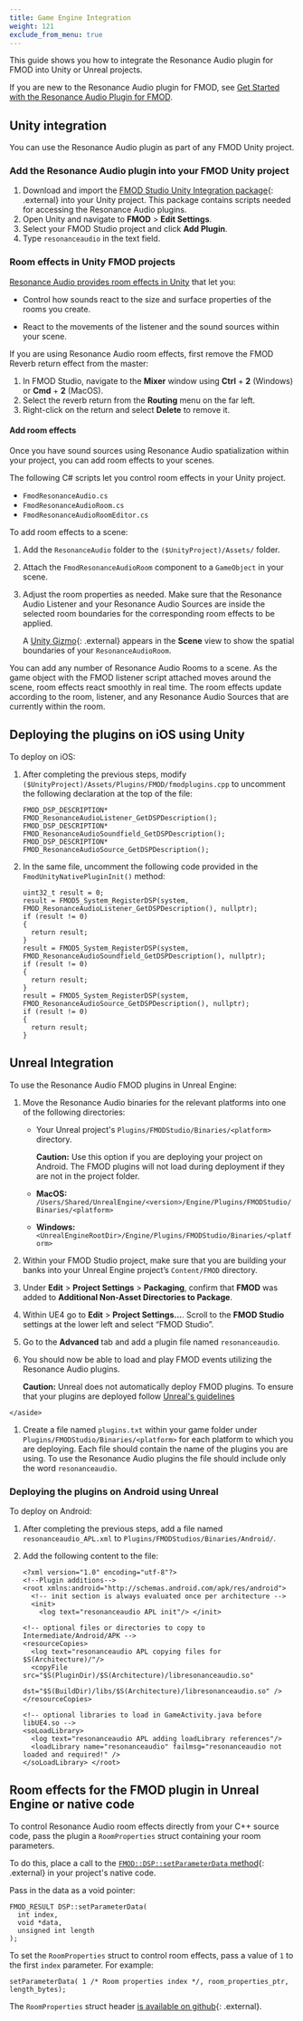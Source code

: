 ```yaml
---
title: Game Engine Integration
weight: 121
exclude_from_menu: true
---
```


This guide shows you how to integrate the Resonance Audio plugin for FMOD into
Unity or Unreal projects.

If you are new to the Resonance Audio plugin for FMOD,
see [Get Started with the Resonance Audio Plugin for FMOD](/develop/fmod/getting-started).


## Unity integration
You can use the Resonance Audio plugin as part of any FMOD Unity project.

### Add the Resonance Audio plugin into your FMOD Unity project
1.  Download and import the [FMOD Studio Unity Integration package](http://www.fmod.org/download/){: .external}
    into your Unity project. This package contains scripts needed for accessing
    the Resonance Audio plugins.
1.  Open Unity and navigate to **FMOD** > **Edit Settings**.
1.  Select your FMOD Studio project and click **Add Plugin**.
1.  Type `resonanceaudio` in the text field.


### Room effects in Unity FMOD projects
[Resonance Audio provides room effects in Unity](/develop/unity/developer-guide#room-effects-in-unity)
that let you:

*  Control how sounds react to the size and surface properties of the
   rooms you create.

*  React to the movements of the listener and the sound sources within
   your scene.

If you are using Resonance Audio room effects, first remove the FMOD Reverb
return effect from the master:

1.  In FMOD Studio, navigate to the **Mixer** window using **Ctrl** + **2** (Windows)
    or **Cmd** + **2** (MacOS).
1.  Select the reverb return from the **Routing** menu on the far left.
1.  Right-click on the return and select **Delete** to remove
    it.

#### Add room effects
Once you have sound sources using Resonance Audio spatialization within your project, you
can add room effects to your scenes.

The following C# scripts let you control room effects in your
Unity project.

*  `FmodResonanceAudio.cs`
*  `FmodResonanceAudioRoom.cs`
*  `FmodResonanceAudioRoomEditor.cs`

To add room effects to a scene:

1.  Add the `ResonanceAudio` folder to the `($UnityProject)/Assets/` folder.
1.  Attach the `FmodResonanceAudioRoom` component to a `GameObject` in your scene.
1.  Adjust the room properties as needed. Make sure
    that the Resonance Audio Listener and your Resonance Audio Sources are inside the selected
    room boundaries for the corresponding room effects to be applied.

      A [Unity Gizmo](//docs.unity3d.com/Manual/GizmosMenu.html){: .external}
      appears in the **Scene** view to show the spatial boundaries of your
      `ResonanceAudioRoom`.


You can add any number of Resonance Audio Rooms to a scene. As the game object with the
FMOD listener script attached moves around the scene, room effects react
smoothly in real time. The room effects update according to the room, listener,
and any Resonance Audio Sources that are currently within the room.


## Deploying the plugins on iOS using Unity
To deploy on iOS:

1.  After completing the previous steps, modify
    `($UnityProject)/Assets/Plugins/FMOD/fmodplugins.cpp` to uncomment the
    following declaration at the top of the file:

        FMOD_DSP_DESCRIPTION* FMOD_ResonanceAudioListener_GetDSPDescription();
        FMOD_DSP_DESCRIPTION* FMOD_ResonanceAudioSoundfield_GetDSPDescription();
        FMOD_DSP_DESCRIPTION* FMOD_ResonanceAudioSource_GetDSPDescription();

1.  In the same file, uncomment the following code provided in the `FmodUnityNativePluginInit()` method:

        uint32_t result = 0;
        result = FMOD5_System_RegisterDSP(system, FMOD_ResonanceAudioListener_GetDSPDescription(), nullptr);
        if (result != 0)
        {
          return result;
        }
        result = FMOD5_System_RegisterDSP(system, FMOD_ResonanceAudioSoundfield_GetDSPDescription(), nullptr);
        if (result != 0)
        {
          return result;
        }
        result = FMOD5_System_RegisterDSP(system, FMOD_ResonanceAudioSource_GetDSPDescription(), nullptr);
        if (result != 0)
        {
          return result;
        }

## Unreal Integration

To use the Resonance Audio FMOD plugins in Unreal Engine:

1.   Move the Resonance Audio binaries for the relevant platforms into one of the following directories:

     *  Your Unreal project's <code>Plugins/FMODStudio/Binaries/&lt;platform&gt;</code> directory.
          <aside class="caution"> <b>Caution:</b> Use this option if you
          are deploying your project on Android. The FMOD plugins will not load
          during deployment if they are not in the project folder.</aside>

     *  **MacOS:** <code>/Users/Shared/UnrealEngine/&lt;version&gt;/Engine/Plugins/FMODStudio/Binaries/&lt;platform&gt;</code>

     *  **Windows:** <code> &lt;UnrealEngineRootDir&gt;/Engine/Plugins/FMODStudio/Binaries/&lt;platform&gt;</code>


1.   Within your FMOD Studio project, make sure that you are building your banks into
     your Unreal Engine project’s `Content/FMOD` directory.

1.  Under **Edit** > **Project Settings** > **Packaging**, confirm that
    **FMOD** was added to **Additional Non-Asset Directories to Package**.

1.   Within UE4 go to **Edit** > **Project Settings...**. Scroll to the
     **FMOD Studio** settings at the lower left and select “FMOD Studio”.

1.   Go to the **Advanced** tab and add a plugin file named `resonanceaudio`.

1.   You should now be able to load and play FMOD events utilizing the Resonance Audio
     plugins.

     <aside class="caution"> <b>Caution:</b> Unreal does not automatically deploy
      FMOD plugins. To ensure that your plugins are deployed follow <a href="   http://www.fmod.org/documentation/#content/generated/engine_ue4/plugins.html" class="external">Unreal's guidelines</a>
    </aside>

1.   Create a file named `plugins.txt` within your game folder under
     <code>Plugins/FMODStudio/Binaries/&lt;platform&gt;</code> for each platform
     to which you are deploying. Each file should contain the name of the
     plugins you are using. To use the Resonance Audio plugins the file should include
     only the word `resonanceaudio`.

### Deploying the plugins on Android using Unreal
To deploy on Android:

1.  After completing the previous steps, add a file named
    `resonanceaudio_APL.xml` to `Plugins/FMODStudios/Binaries/Android/`.

1.  Add the following content to the file:

        <?xml version="1.0" encoding="utf-8"?>
        <!--Plugin additions-->
        <root xmlns:android="http://schemas.android.com/apk/res/android">
          <!-- init section is always evaluated once per architecture -->
          <init>
            <log text="resonanceaudio APL init"/> </init>

        <!-- optional files or directories to copy to Intermediate/Android/APK -->
        <resourceCopies>
          <log text="resonanceaudio APL copying files for $S(Architecture)/"/>
          <copyFile src="$S(PluginDir)/$S(Architecture)/libresonanceaudio.so"
                    dst="$S(BuildDir)/libs/$S(Architecture)/libresonanceaudio.so" />
        </resourceCopies>

        <!-- optional libraries to load in GameActivity.java before libUE4.so -->
        <soLoadLibrary>
          <log text="resonanceaudio APL adding loadLibrary references"/>
          <loadLibrary name="resonanceaudio" failmsg="resonanceaudio not loaded and required!" />
        </soLoadLibrary> </root>


## Room effects for the FMOD plugin in Unreal Engine or native code
To control Resonance Audio room effects directly from your C++ source code, pass the
plugin a `RoomProperties` struct containing your room parameters.

To do this, place a call to the [`FMOD::DSP::setParameterData` method](http://www.fmod.org/documentation/#content/generated/FMOD_DSP_SetParameterData.html){: .external} in your project's native code.

Pass in the data as a void pointer:

    FMOD_RESULT DSP::setParameterData(
      int index,
      void *data,
      unsigned int length
    );

To set the `RoomProperties` struct to control room effects, pass a value of `1` to
the first `index` parameter. For example:

    setParameterData( 1 /* Room properties index */, room_properties_ptr, length_bytes);

The `RoomProperties` struct header [is available on github](//github.com/resonance-audio/resonance-audio-fmod-sdk/tree/master/Plugins/include){: .external}.

